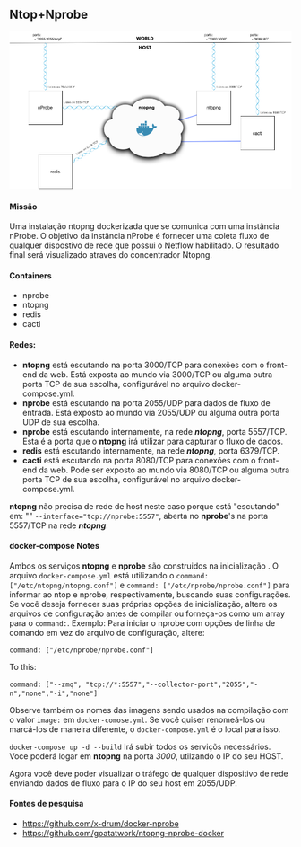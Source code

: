 ## Ntop+Nprobe

![ntop+nprobe+cacti](docker-ntop.jpg)

#### Missão

Uma instalação ntopng dockerizada que se comunica com uma instância nProbe. O objetivo da instância nProbe é fornecer uma coleta fluxo de qualquer dispostivo de rede que possui o Netflow habilitado. O resultado final será visualizado atraves do concentrador Ntopng.

#### Containers

- nprobe
- ntopng
- redis
- cacti

#### Redes:

- **ntopng** está escutando na porta 3000/TCP para conexões com o front-end da web. Está exposta ao mundo via 3000/TCP ou alguma outra porta TCP de sua escolha, configurável no arquivo docker-compose.yml.
- **nprobe** está escutando na porta 2055/UDP para dados de fluxo de entrada. Está exposto ao mundo via 2055/UDP ou alguma outra porta UDP de sua escolha.
- **nprobe** está escutando internamente, na rede ***ntopng***, porta 5557/TCP. Esta é a porta que o **ntopng** irá utilizar para capturar o fluxo de dados.
- **redis** está escutando internamente, na rede ***ntopng***, porta 6379/TCP.
- **cacti** está escutando na porta 8080/TCP para conexões com o front-end da web. Pode ser exposto ao mundo via 8080/TCP ou alguma outra porta TCP de sua escolha, configurável no arquivo docker-compose.yml.

**ntopng** não precisa de rede de host neste caso porque está "escutando" em: "" `--interface="tcp://nprobe:5557"`, aberta no **nprobe**'s na porta 5557/TCP na rede ***ntopng***.

#### docker-compose Notes

Ambos os serviços  **ntopng** e **nprobe** são construidos na inicialização . O arquivo `docker-compose.yml` está utilizando o `command: ["/etc/ntopng/ntopng.conf"]` e `command: ["/etc/nprobe/nprobe.conf"]` para informar ao ntop e nprobe, respectivamente, buscando suas configurações. Se você deseja fornecer suas próprias opções de inicialização, altere os arquivos de configuração antes de compilar ou forneça-os como um array para o `command:`. Exemplo: Para iniciar o nprobe com opções de linha de comando em vez do arquivo de configuração, altere:

```
command: ["/etc/nprobe/nprobe.conf"]
```

To this:

```
command: ["--zmq", "tcp://*:5557","--collector-port","2055","-n","none","-i","none"]
```

Observe também os nomes das imagens sendo usados ​​na compilação com o valor `image:` em `docker-comose.yml`. Se você quiser renomeá-los ou marcá-los de maneira diferente, o `docker-compose.yml` é o local para isso.

`docker-compose up -d --build` Irá subir todos os serviçõs necessários. Voce poderá logar em **ntopng** na porta *3000*, utilzando o IP do seu HOST.

Agora você deve poder visualizar o tráfego de qualquer dispositivo de rede enviando dados de fluxo para o IP do seu host em 2055/UDP.

#### Fontes de pesquisa
- https://github.com/x-drum/docker-nprobe
- https://github.com/goatatwork/ntopng-nprobe-docker
